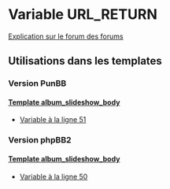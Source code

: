 # Variable URL_RETURN
[Explication sur le forum des forums](http://forum.forumactif.com/t294113-listing-des-variables#URL_RETURN)
## Utilisations dans les templates
### Version PunBB
#### [Template album_slideshow_body](punbb/album_slideshow_body.md)
* [Variable à la ligne 51](../punbb/album_slideshow_body.tpl#L51)
### Version phpBB2
#### [Template album_slideshow_body](subsilver/album_slideshow_body.md)
* [Variable à la ligne 50](../subsilver/album_slideshow_body.tpl#L50)